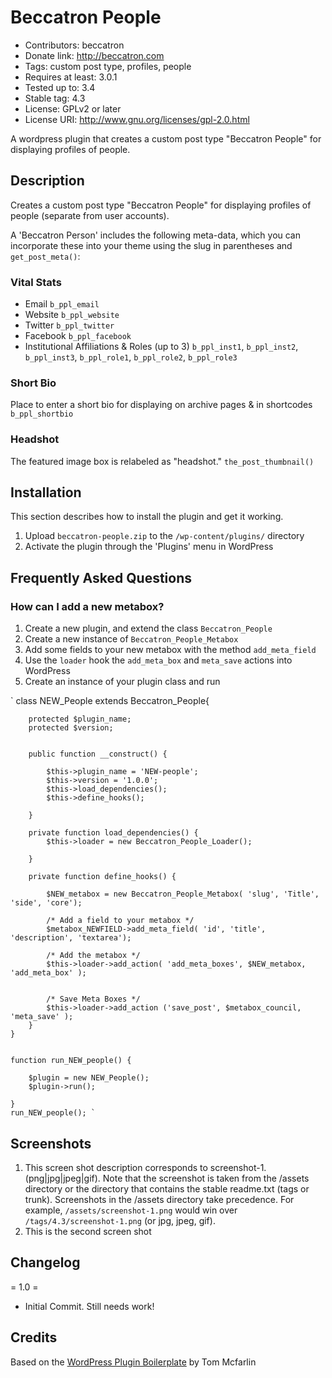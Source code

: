# Beccatron People #
- Contributors: beccatron
- Donate link: http://beccatron.com
- Tags: custom post type, profiles, people
- Requires at least: 3.0.1
- Tested up to: 3.4
- Stable tag: 4.3
- License: GPLv2 or later
- License URI: http://www.gnu.org/licenses/gpl-2.0.html

A wordpress plugin that creates a custom post type "Beccatron People" for displaying profiles of people.

## Description ##

Creates a custom post type "Beccatron People" for displaying profiles of people (separate from user accounts).

A 'Beccatron Person' includes the following meta-data, which you can incorporate these into your theme using the slug in parentheses and `get_post_meta()`:

### Vital Stats ###

* Email `b_ppl_email`
* Website `b_ppl_website`
* Twitter `b_ppl_twitter`
* Facebook `b_ppl_facebook`
* Institutional Affiliations & Roles (up to 3) `b_ppl_inst1`, `b_ppl_inst2`, `b_ppl_inst3`, `b_ppl_role1`, `b_ppl_role2`, `b_ppl_role3`

### Short Bio ###
Place to enter a short bio for displaying on archive pages & in shortcodes ``b_ppl_shortbio``

### Headshot ###
The featured image box is relabeled as "headshot." ``the_post_thumbnail()``


## Installation ##

This section describes how to install the plugin and get it working.


1. Upload `beccatron-people.zip` to the `/wp-content/plugins/` directory
2. Activate the plugin through the 'Plugins' menu in WordPress

## Frequently Asked Questions ##

### How can I add a new metabox? ###

1. Create a new plugin, and extend the class ``Beccatron_People``
2. Create a new instance of ``Beccatron_People_Metabox``
3. Add some fields to your new metabox with the method ``add_meta_field``
4. Use the ``loader`` hook the ``add_meta_box`` and ``meta_save`` actions into WordPress
5. Create an instance of your plugin class and run

` 	class NEW_People extends Beccatron_People{
	
		protected $plugin_name;
		protected $version;

	
		public function __construct() {

			$this->plugin_name = 'NEW-people';
			$this->version = '1.0.0';
			$this->load_dependencies();
			$this->define_hooks();

		}
	
		private function load_dependencies() {
			$this->loader = new Beccatron_People_Loader();

		}
	
		private function define_hooks() {
	
			$NEW_metabox = new Beccatron_People_Metabox( 'slug', 'Title', 'side', 'core'); 		
		
			/* Add a field to your metabox */
			$metabox_NEWFIELD->add_meta_field( 'id', 'title', 'description', 'textarea');	
		
			/* Add the metabox */
			$this->loader->add_action( 'add_meta_boxes', $NEW_metabox, 'add_meta_box' );
		
		
			/* Save Meta Boxes */
			$this->loader->add_action ('save_post', $metabox_council, 'meta_save' );
		}
	}	


	function run_NEW_people() {

		$plugin = new NEW_People();
		$plugin->run();

	}
	run_NEW_people(); `


## Screenshots ##

1. This screen shot description corresponds to screenshot-1.(png|jpg|jpeg|gif). Note that the screenshot is taken from
the /assets directory or the directory that contains the stable readme.txt (tags or trunk). Screenshots in the /assets
directory take precedence. For example, `/assets/screenshot-1.png` would win over `/tags/4.3/screenshot-1.png`
(or jpg, jpeg, gif).
2. This is the second screen shot

## Changelog ##

= 1.0 =
* Initial Commit. Still needs work!

## Credits ##

Based on the [WordPress Plugin Boilerplate](https://github.com/tommcfarlin/WordPress-Plugin-Boilerplate "WordPress Plugin Boilerplate on github") by Tom Mcfarlin 

